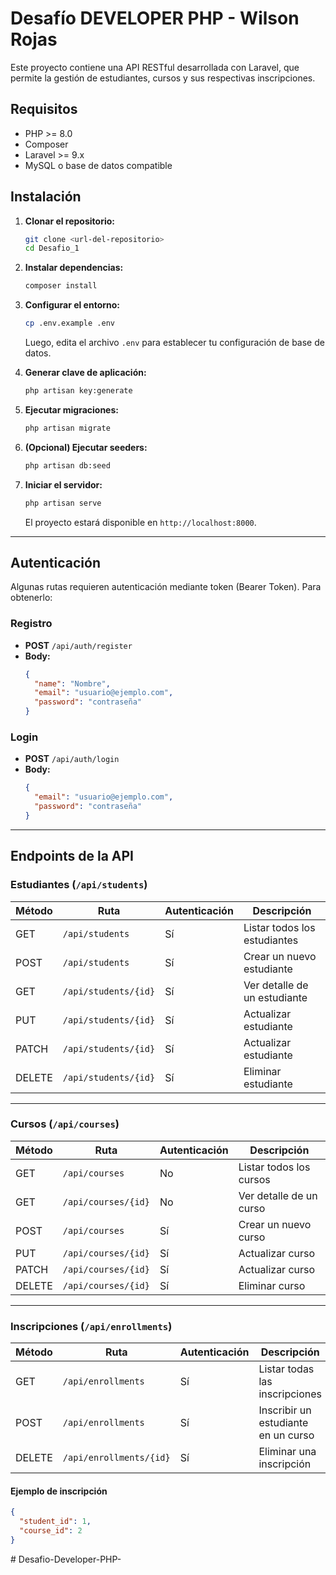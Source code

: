 # Desafío DEVELOPER PHP - Wilson Rojas

Este proyecto contiene una API RESTful desarrollada con Laravel, que permite la gestión de estudiantes, cursos y sus respectivas inscripciones.

## Requisitos

- PHP >= 8.0
- Composer
- Laravel >= 9.x
- MySQL o base de datos compatible

## Instalación

1. **Clonar el repositorio:**
   ```bash
   git clone <url-del-repositorio>
   cd Desafio_1
   ```

2. **Instalar dependencias:**
   ```bash
   composer install
   ```

3. **Configurar el entorno:**
   ```bash
   cp .env.example .env
   ```
   Luego, edita el archivo `.env` para establecer tu configuración de base de datos.

4. **Generar clave de aplicación:**
   ```bash
   php artisan key:generate
   ```

5. **Ejecutar migraciones:**
   ```bash
   php artisan migrate
   ```

6. **(Opcional) Ejecutar seeders:**
   ```bash
   php artisan db:seed
   ```

7. **Iniciar el servidor:**
   ```bash
   php artisan serve
   ```
   El proyecto estará disponible en `http://localhost:8000`.

---

## Autenticación

Algunas rutas requieren autenticación mediante token (Bearer Token). Para obtenerlo:

### Registro

- **POST** `/api/auth/register`
- **Body:**
  ```json
  {
    "name": "Nombre",
    "email": "usuario@ejemplo.com",
    "password": "contraseña"
  }
  ```

### Login

- **POST** `/api/auth/login`
- **Body:**
  ```json
  {
    "email": "usuario@ejemplo.com",
    "password": "contraseña"
  }
  ```

---

## Endpoints de la API

### Estudiantes (`/api/students`)

| Método | Ruta                         | Autenticación | Descripción                    |
|--------|------------------------------|----------------|--------------------------------|
| GET    | `/api/students`              | Sí             | Listar todos los estudiantes  |
| POST   | `/api/students`              | Sí             | Crear un nuevo estudiante     |
| GET    | `/api/students/{id}`         | Sí             | Ver detalle de un estudiante  |
| PUT    | `/api/students/{id}`         | Sí             | Actualizar estudiante         |
| PATCH  | `/api/students/{id}`         | Sí             | Actualizar estudiante         |
| DELETE | `/api/students/{id}`         | Sí             | Eliminar estudiante           |

---

### Cursos (`/api/courses`)

| Método | Ruta                         | Autenticación | Descripción                    |
|--------|------------------------------|----------------|--------------------------------|
| GET    | `/api/courses`               | No             | Listar todos los cursos       |
| GET    | `/api/courses/{id}`          | No             | Ver detalle de un curso       |
| POST   | `/api/courses`               | Sí             | Crear un nuevo curso          |
| PUT    | `/api/courses/{id}`          | Sí             | Actualizar curso              |
| PATCH  | `/api/courses/{id}`          | Sí             | Actualizar curso              |
| DELETE | `/api/courses/{id}`          | Sí             | Eliminar curso                |

---

### Inscripciones (`/api/enrollments`)

| Método | Ruta                           | Autenticación | Descripción                          |
|--------|--------------------------------|----------------|--------------------------------------|
| GET    | `/api/enrollments`             | Sí             | Listar todas las inscripciones      |
| POST   | `/api/enrollments`             | Sí             | Inscribir un estudiante en un curso |
| DELETE | `/api/enrollments/{id}`        | Sí             | Eliminar una inscripción            |

#### Ejemplo de inscripción

```json
{
  "student_id": 1,
  "course_id": 2
}
```

#   D e s a f i o - D e v e l o p e r - P H P -  
 